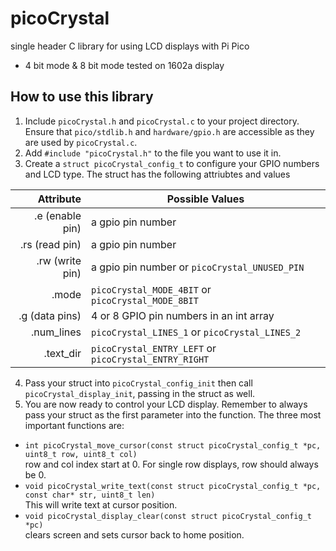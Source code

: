 # picoCrystal
single header C library for using LCD displays with Pi Pico

- 4 bit mode & 8 bit mode tested on 1602a display

## How to use this library

1. Include `picoCrystal.h` and `picoCrystal.c` to your project directory. Ensure that `pico/stdlib.h` and `hardware/gpio.h` are accessible as they are used by `picoCrystal.c`.
2. Add `#include "picoCrystal.h"` to the file you want to use it in.
3. Create a `struct picoCrystal_config_t` to configure your GPIO numbers and LCD type.
The struct has the following attriubtes and values

| Attribute       | Possible Values                                       |
|----------------:|-------------------------------------------------------|
| .e (enable pin) | a gpio pin number                                     |
| .rs (read pin)  | a gpio pin number                                     |
| .rw (write pin) | a gpio pin number or `picoCrystal_UNUSED_PIN`         |
| .mode           | `picoCrystal_MODE_4BIT` or `picoCrystal_MODE_8BIT`    |
| .g (data pins)  | 4 or 8 GPIO pin numbers in an int array               |
| .num_lines      | `picoCrystal_LINES_1` or `picoCrystal_LINES_2`        |
| .text_dir       | `picoCrystal_ENTRY_LEFT` or `picoCrystal_ENTRY_RIGHT` |

4. Pass your struct into `picoCrystal_config_init` then call `picoCrystal_display_init`, passing in the struct as well.
5. You are now ready to control your LCD display. Remember to always pass your struct as the first parameter into the function. The three most important functions are:
- `int picoCrystal_move_cursor(const struct picoCrystal_config_t *pc, uint8_t row, uint8_t col)` <br> row and col index start at 0. For single row displays, row should always be 0.
- `void picoCrystal_write_text(const struct picoCrystal_config_t *pc, const char* str, uint8_t len)` <br> This will write text at cursor position.
- `void picoCrystal_display_clear(const struct picoCrystal_config_t *pc)` <br> clears screen and sets cursor back to home position.
